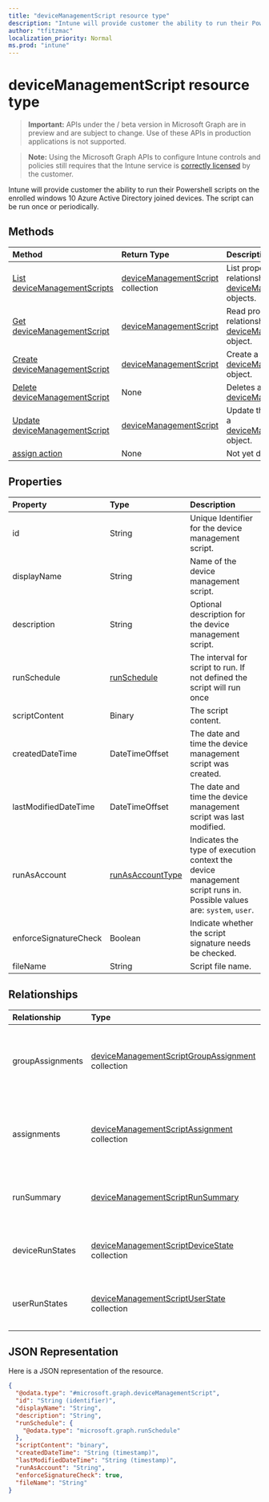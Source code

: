```yaml
---
title: "deviceManagementScript resource type"
description: "Intune will provide customer the ability to run their Powershell scripts on the enrolled windows 10 Azure Active Directory joined devices. The script can be run once or periodically."
author: "tfitzmac"
localization_priority: Normal
ms.prod: "intune"
---
```


# deviceManagementScript resource type

> **Important:** APIs under the / beta version in Microsoft Graph are in preview and are subject to change. Use of these APIs in production applications is not supported.

> **Note:** Using the Microsoft Graph APIs to configure Intune controls and policies still requires that the Intune service is [correctly licensed](https://go.microsoft.com/fwlink/?linkid=839381) by the customer.

Intune will provide customer the ability to run their Powershell scripts on the enrolled windows 10 Azure Active Directory joined devices. The script can be run once or periodically.
## Methods
|Method|Return Type|Description|
|:---|:---|:---|
|[List deviceManagementScripts](../api/intune-devices-devicemanagementscript-list.md)|[deviceManagementScript](../resources/intune-devices-devicemanagementscript.md) collection|List properties and relationships of the [deviceManagementScript](../resources/intune-devices-devicemanagementscript.md) objects.|
|[Get deviceManagementScript](../api/intune-devices-devicemanagementscript-get.md)|[deviceManagementScript](../resources/intune-devices-devicemanagementscript.md)|Read properties and relationships of the [deviceManagementScript](../resources/intune-devices-devicemanagementscript.md) object.|
|[Create deviceManagementScript](../api/intune-devices-devicemanagementscript-create.md)|[deviceManagementScript](../resources/intune-devices-devicemanagementscript.md)|Create a new [deviceManagementScript](../resources/intune-devices-devicemanagementscript.md) object.|
|[Delete deviceManagementScript](../api/intune-devices-devicemanagementscript-delete.md)|None|Deletes a [deviceManagementScript](../resources/intune-devices-devicemanagementscript.md).|
|[Update deviceManagementScript](../api/intune-devices-devicemanagementscript-update.md)|[deviceManagementScript](../resources/intune-devices-devicemanagementscript.md)|Update the properties of a [deviceManagementScript](../resources/intune-devices-devicemanagementscript.md) object.|
|[assign action](../api/intune-devices-devicemanagementscript-assign.md)|None|Not yet documented|

## Properties
|Property|Type|Description|
|:---|:---|:---|
|id|String|Unique Identifier for the device management script.|
|displayName|String|Name of the device management script.|
|description|String|Optional description for the device management script.|
|runSchedule|[runSchedule](../resources/intune-devices-runschedule.md)|The interval for script to run. If not defined the script will run once|
|scriptContent|Binary|The script content.|
|createdDateTime|DateTimeOffset|The date and time the device management script was created.|
|lastModifiedDateTime|DateTimeOffset|The date and time the device management script was last modified.|
|runAsAccount|[runAsAccountType](../resources/intune-shared-runasaccounttype.md)|Indicates the type of execution context the device management script runs in. Possible values are: `system`, `user`.|
|enforceSignatureCheck|Boolean|Indicate whether the script signature needs be checked.|
|fileName|String|Script file name.|

## Relationships
|Relationship|Type|Description|
|:---|:---|:---|
|groupAssignments|[deviceManagementScriptGroupAssignment](../resources/intune-devices-devicemanagementscriptgroupassignment.md) collection|The list of group assignments for the device management script.|
|assignments|[deviceManagementScriptAssignment](../resources/intune-devices-devicemanagementscriptassignment.md) collection|The list of group assignments for the device management script.|
|runSummary|[deviceManagementScriptRunSummary](../resources/intune-devices-devicemanagementscriptrunsummary.md)|Run summary for device management script.|
|deviceRunStates|[deviceManagementScriptDeviceState](../resources/intune-devices-devicemanagementscriptdevicestate.md) collection|List of run states for this script across all devices.|
|userRunStates|[deviceManagementScriptUserState](../resources/intune-devices-devicemanagementscriptuserstate.md) collection|List of run states for this script across all users.|

## JSON Representation
Here is a JSON representation of the resource.
<!-- {
  "blockType": "resource",
  "keyProperty": "id",
  "@odata.type": "microsoft.graph.deviceManagementScript"
}
-->
``` json
{
  "@odata.type": "#microsoft.graph.deviceManagementScript",
  "id": "String (identifier)",
  "displayName": "String",
  "description": "String",
  "runSchedule": {
    "@odata.type": "microsoft.graph.runSchedule"
  },
  "scriptContent": "binary",
  "createdDateTime": "String (timestamp)",
  "lastModifiedDateTime": "String (timestamp)",
  "runAsAccount": "String",
  "enforceSignatureCheck": true,
  "fileName": "String"
}
```





